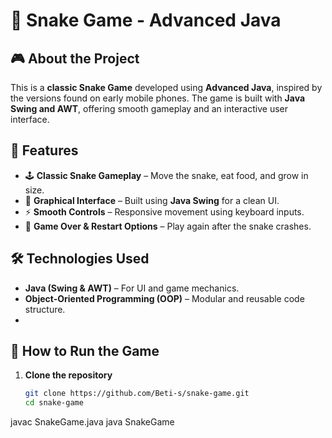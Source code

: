 # 🐍 Snake Game - Advanced Java

## 🎮 About the Project
This is a **classic Snake Game** developed using **Advanced Java**, inspired by the versions found on early mobile phones. The game is built with **Java Swing and AWT**, offering smooth gameplay and an interactive user interface.  

## 🚀 Features
- 🕹️ **Classic Snake Gameplay** – Move the snake, eat food, and grow in size.  
- 🎨 **Graphical Interface** – Built using **Java Swing** for a clean UI.  
- ⚡ **Smooth Controls** – Responsive movement using keyboard inputs.  
- 🔄 **Game Over & Restart Options** – Play again after the snake crashes.  

## 🛠️ Technologies Used
- **Java (Swing & AWT)** – For UI and game mechanics.  
- **Object-Oriented Programming (OOP)** – Modular and reusable code structure.
- 
## 🚀 How to Run the Game
1. **Clone the repository**  
   ```sh
   git clone https://github.com/Beti-s/snake-game.git
   cd snake-game
javac SnakeGame.java
java SnakeGame
